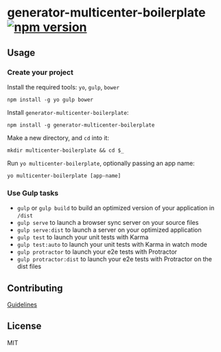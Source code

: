 # generator-multicenter-boilerplate [![npm version](https://badge.fury.io/js/generator-multicenter-boilerplate.svg)](http://badge.fury.io/js/generator-multicenter-boilerplate)

## Usage

### Create your project

Install the required tools: `yo`, `gulp`, `bower`
```
npm install -g yo gulp bower
```

Install `generator-multicenter-boilerplate`:
```
npm install -g generator-multicenter-boilerplate
```

Make a new directory, and `cd` into it:
```
mkdir multicenter-boilerplate && cd $_
```

Run `yo multicenter-boilerplate`, optionally passing an app name:
```
yo multicenter-boilerplate [app-name]
```

### Use Gulp tasks

* `gulp` or `gulp build` to build an optimized version of your application in `/dist`
* `gulp serve` to launch a browser sync server on your source files
* `gulp serve:dist` to launch a server on your optimized application
* `gulp test` to launch your unit tests with Karma
* `gulp test:auto` to launch your unit tests with Karma in watch mode
* `gulp protractor` to launch your e2e tests with Protractor
* `gulp protractor:dist` to launch your e2e tests with Protractor on the dist files

## Contributing

[Guidelines](CONTRIBUTING.md)

## License

MIT
